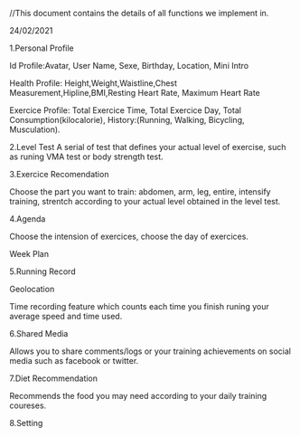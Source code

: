 //This document contains the details of all functions we implement in.

24/02/2021

1.Personal Profile
 
  Id Profile:Avatar, User Name, Sexe, Birthday, Location, Mini Intro
  
  Health Profile: Height,Weight,Waistline,Chest Measurement,Hipline,BMI,Resting Heart Rate, Maximum Heart Rate
  
  Exercice Profile: Total Exercice Time, Total Exercice Day, Total Consumption(kilocalorie), History:(Running, Walking, Bicycling, Musculation).
  
2.Level Test
 A serial of test that defines your actual level of exercise, such as runing VMA test or body strength test.


3.Exercice Recomendation

  Choose the part you want to train: abdomen, arm, leg, entire,  intensify training, strentch according to your actual level obtained in the level test.

4.Agenda

  Choose the intension of exercices, choose the day of exercices.
  
  Week Plan

5.Running Record

  Geolocation
  
  Time recording feature which counts each time you finish runing your average speed and time used.

6.Shared Media

  Allows you to share comments/logs or your training achievements on social media such as facebook or twitter.

7.Diet Recommendation

  Recommends the food you may need according to your daily training coureses.

8.Setting
